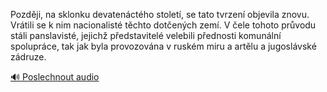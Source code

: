 
Později, na sklonku devatenáctého století, se tato tvrzení objevila znovu. Vrátili se k nim nacionalisté těchto dotčených zemí. V čele tohoto průvodu stáli panslavisté, jejichž představitelé velebili přednosti komunální spolupráce, tak jak byla provozována v ruském miru a artělu a jugoslávské zádruze.

[🔊 Poslechnout audio](/data/7-paragraphs/audio/chapter_165/para_007-Pozdji-na-sklonku-devatenctho-stolet-se-tato.mp3)
